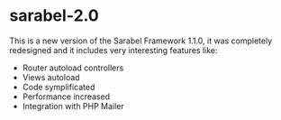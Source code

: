 # sarabel-2.0

This is a new version of the Sarabel Framework 1.1.0, it was completely redesigned and it includes very interesting features like:
- Router autoload controllers
- Views autoload
- Code symplificated
- Performance increased
- Integration with PHP Mailer
